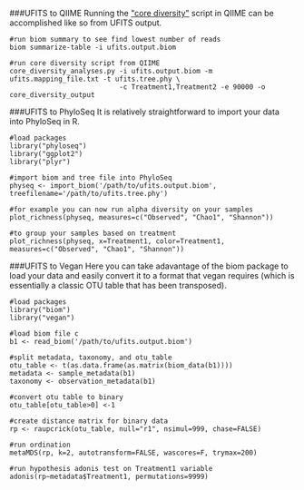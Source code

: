 ###UFITS to QIIME
Running the ["core diversity"](http://qiime.org/scripts/core_diversity_analyses.html) script in QIIME can be accomplished like so from UFITS output.
```
#run biom summary to see find lowest number of reads
biom summarize-table -i ufits.output.biom

#run core diversity script from QIIME
core_diversity_analyses.py -i ufits.output.biom -m ufits.mapping_file.txt -t ufits.tree.phy \
                           -c Treatment1,Treatment2 -e 90000 -o core_diversity_output
```

###UFITS to PhyloSeq
It is relatively straightforward to import your data into PhyloSeq in R.
```
#load packages
library("phyloseq")
library("ggplot2")
library("plyr")

#import biom and tree file into PhyloSeq
physeq <- import_biom('/path/to/ufits.output.biom', treefilename='/path/to/ufits.tree.phy')

#for example you can now run alpha diversity on your samples
plot_richness(physeq, measures=c("Observed", "Chao1", "Shannon"))

#to group your samples based on treatment
plot_richness(physeq, x=Treatment1, color=Treatment1, measures=c("Observed", "Chao1", "Shannon"))
```

###UFITS to Vegan
Here you can take adavantage of the biom package to load your data and easily convert it to a format that vegan requires (which is essentially a classic OTU table that has been transposed).
```
#load packages
library("biom")
library("vegan")

#load biom file c
b1 <- read_biom('/path/to/ufits.output.biom')

#split metadata, taxonomy, and otu_table
otu_table <- t(as.data.frame(as.matrix(biom_data(b1))))
metadata <- sample_metadata(b1)
taxonomy <- observation_metadata(b1)

#convert otu table to binary
otu_table[otu_table>0] <-1

#create distance matrix for binary data
rp <- raupcrick(otu_table, null="r1", nsimul=999, chase=FALSE)

#run ordination
metaMDS(rp, k=2, autotransform=FALSE, wascores=F, trymax=200)

#run hypothesis adonis test on Treatment1 variable
adonis(rp~metadata$Treatment1, permutations=9999)
```